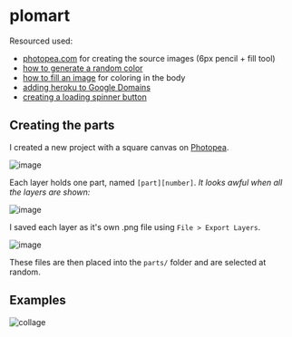 # plomart

Resourced used:

- [photopea.com](https://www.photopea.com/) for creating the source images (6px pencil + fill tool)
- [how to generate a random color](https://stackoverflow.com/questions/28999287/generate-random-colors-rgb)
- [how to fill an image](https://www.geeksforgeeks.org/floodfill-image-using-python-pillow/) for coloring in the body
- [adding heroku to Google Domains](https://stackoverflow.com/questions/63866651/how-to-associate-heroku-app-with-a-google-domain)
- [creating a loading spinner button](https://dev.to/dcodeyt/create-a-button-with-a-loading-spinner-in-html-css-1c0h)

## Creating the parts

I created a new project with a square canvas on [Photopea](https://www.photopea.com/).

![image](https://user-images.githubusercontent.com/6510862/170896772-d60c0d50-0200-426d-a7f0-dc5a9e7ac5ee.png)

Each layer holds one part, named `[part][number]`. *It looks awful when all the layers are shown:*

![image](https://user-images.githubusercontent.com/6510862/170896746-509e936b-764c-4aaa-ae37-e059fa15b10b.png)

I saved each layer as it's own .png file using `File > Export Layers`.

![image](https://user-images.githubusercontent.com/6510862/170896865-23b38a87-a519-4491-8ae2-295589bfb4e8.png)

These files are then placed into the `parts/` folder and are selected at random.

## Examples

![collage](https://user-images.githubusercontent.com/6510862/170970149-1f7e37e4-ac06-41ab-8874-04f2e3623c49.png)
